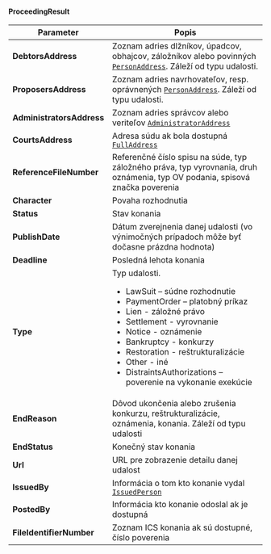 #### ProceedingResult
| Parameter | Popis |
| ----------- | ----------- |
| **DebtorsAddress** | Zoznam adries dlžníkov, úpadcov, obhajcov, záložníkov alebo povinných [`PersonAddress`](#PersonAddress). Záleží od typu udalosti.|
| **ProposersAddress** | Zoznam adries navrhovateľov, resp. oprávnených [`PersonAddress`](#PersonAddress). Záleží od typu udalosti. |
| **AdministratorsAddress** | Zoznam adries správcov alebo veriteľov [`AdministratorAddress`](#AdministratorAddress) |
| **CourtsAddress** | Adresa súdu ak bola dostupná [`FullAddress`](#FullAddress) |
| **ReferenceFileNumber** | Referenčné číslo spisu na súde, typ záložného práva, typ vyrovnania, druh oznámenia, typ OV podania, spisová značka poverenia |
| **Character** | Povaha rozhodnutia |
| **Status** | Stav konania |
| **PublishDate** | Dátum zverejnenia danej udalosti (vo výnimočných prípadoch môže byť dočasne prázdna hodnota) |
| **Deadline** | Posledná lehota konania |
| **Type** |Typ udalosti. <ul><li>LawSuit – súdne rozhodnutie</li><li>PaymentOrder – platobný príkaz</li><li>Lien - záložné právo</li><li>Settlement - vyrovnanie</li><li>Notice - oznámenie</li><li>Bankruptcy - konkurzy</li><li>Restoration - reštrukturalizácie </li><li>Other - iné</li><li>DistraintsAuthorizations – poverenie na vykonanie exekúcie</li></ul> |
| **EndReason** | Dôvod ukončenia alebo zrušenia konkurzu, reštrukturalizácie, oznámenia, konania. Záleží od typu udalosti  |
| **EndStatus** | Konečný stav konania |
| **Url** | URL pre zobrazenie detailu danej udalost |
| **IssuedBy** | Informácia o tom kto konanie vydal [`IssuedPerson`](#IssuedPerson) |
| **PostedBy** | Informácia kto konanie odoslal ak je dostupná |
| **FileIdentifierNumber** | Zoznam ICS konania ak sú dostupné, číslo poverenia |